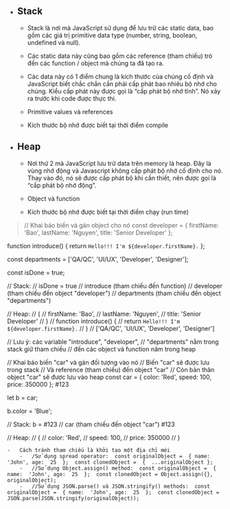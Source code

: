 
*  <h2>Stack</h2>

   - Stack là nơi mà JavaScript sử dụng để lưu trữ các static data, bao gồm các giá trị primitive data type (number, string, boolean, undefined và null).

    - Các static data này cũng bao gồm các reference (tham chiếu) trỏ đến các function / object mà chúng ta đã tạo ra.

  

	- Các data này có 1 điểm chung là kích thước của chúng cố định và JavaScript biết chắc chắn cần phải cấp phát bao nhiêu bộ nhớ cho chúng. Kiểu cấp phát này được gọi là “cấp phát bộ nhớ tĩnh”. Nó xảy ra trước khi code được thực thi.

  

	- Primitive values và references

  

	- Kích thước bộ nhớ được biết tại thời điểm compile

  

*  <h2>Heap</h2>

  

	- Nơi thứ 2 mà JavaScript lưu trữ data trên memory là heap. Đây là vùng nhớ động và Javascript không cấp phát bộ nhớ cố định cho nó. Thay vào đó, nó sẽ được cấp phát bộ khi cần thiết, nên được gọi là “cấp phát bộ nhớ động”.

  

	-	Object và function

  

	-	Kích thước bộ nhớ được biết tại thời điểm chạy (run time)



>// Khai báo biến và gán object cho nó
const developer = {
  firstName: 'Bao',
  lastName: 'Nguyen',
  title: 'Senior Developer'
};

function introduce() {
  return `Hello!!! I'm ${developer.firstName}.`
};

const departments = ['QA/QC', 'UI/UX', 'Developer', 'Designer'];

const isDone = true;

// Stack:
// isDone = true
// introduce (tham chiếu đến function)
// developer (tham chiếu đến object "developer")
// departments (tham chiếu đến object "departments")


// Heap:
//  {
//    firstName: 'Bao',
//    lastName: 'Nguyen',
//    title: 'Senior Developer'
//  }
//  function introduce() {
//    return `Hello!!! I'm ${developer.firstName}.`
//  }
//  ['QA/QC', 'UI/UX', 'Developer', 'Designer']

// Lưu ý: các variable "introduce", "developer",
// "departments" nằm trong stack giữ tham chiếu 
// đến các object và function năm trong heap



// Khai báo biến "car" và gán đối tượng vào nó
// Biến "car" sẽ được lưu trong stack
// Và reference (tham chiếu) đến object "car"
// Còn bản thân object "car" sẽ được lưu vào heap
const car = {
  color: 'Red',
  speed: 100,
  price: 350000
}; #123

let b = car;

b.color = 'Blue';

// Stack:
b = #123
// car (tham chiếu đến object "car") #123


// Heap:
//  {
//    color: 'Red',
//    speed: 100,
//    price: 350000
//  }

	-	Cách tránh tham chiếu là khởi tạo một địa chỉ mới 
		-	/Sử dụng spread operator:  const originalObject =  { name:  'John', age:  25  };  const clonedObject =  {  ...originalObject };
		-	//Sử dụng Object.assign() method:  const originalObject =  { name:  'John', age:  25  };  const clonedObject = Object.assign({}, originalObject);
		-	//Sử dụng JSON.parse() và JSON.stringify() methods:  const originalObject =  { name:  'John', age:  25  };  const clonedObject =  JSON.parse(JSON.stringify(originalObject));
 
